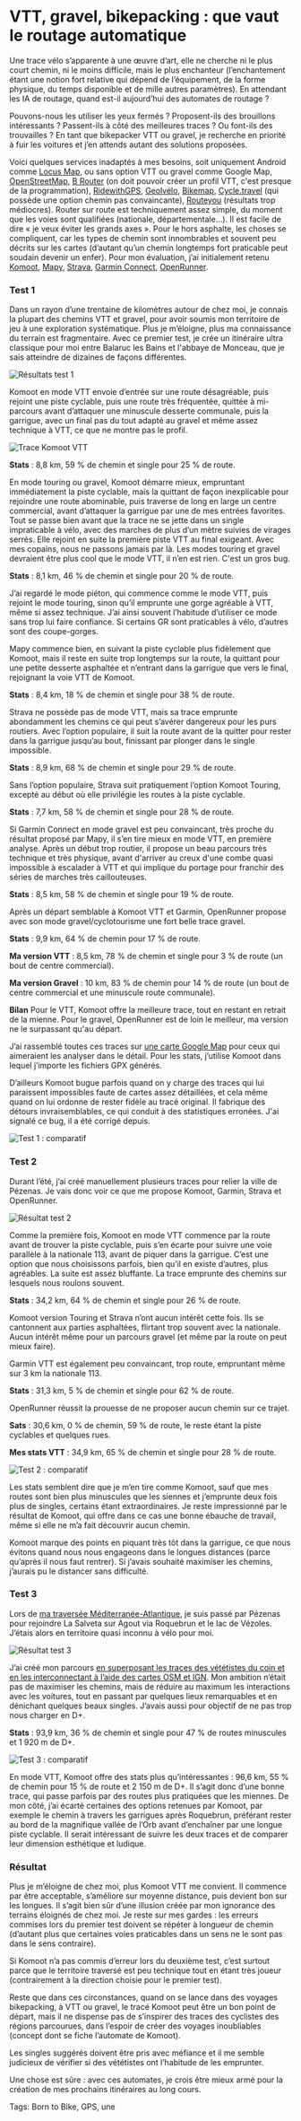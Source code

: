 # VTT, gravel, bikepacking : que vaut le routage automatique

Une trace vélo s’apparente à une œuvre d’art, elle ne cherche ni le plus court chemin, ni le moins difficile, mais le plus enchanteur (l’enchantement étant une notion fort relative qui dépend de l’équipement, de la forme physique, du temps disponible et de mille autres paramètres). En attendant les IA de routage, quand est-il aujourd’hui des automates de routage ?<span id="more-52477"></span>

Pouvons-nous les utiliser les yeux fermés ? Proposent-ils des brouillons intéressants ? Passent-ils à côté des meilleures traces ? Ou font-ils des trouvailles ? En tant que bikepacker VTT ou gravel, je recherche en priorité à fuir les voitures et j’en attends autant des solutions proposées.

Voici quelques services inadaptés à mes besoins, soit uniquement Android comme [Locus Map](https://www.locusmap.eu/), ou sans option VTT ou gravel comme Google Map, [OpenStreetMap](https://www.openstreetmap.org), [B Router](http://brouter.de/brouter-web/#map=5/50.986/9.844/osmfr) (on doit pouvoir créer un profil VTT, c'est presque de la programmation), [RidewithGPS](https://ridewithgps.com/r), [Geolvélo](www.geovelo.fr), [Bikemap](https://www.bikemap.net), [Cycle.travel](https://cycle.travel) (qui possède une option chemin pas convaincante), [Routeyou](https://www.routeyou.com) (résultats trop médiocres). Router sur route est techniquement assez simple, du moment que les voies sont qualifiées (nationale, départementale…). Il est facile de dire « je veux éviter les grands axes ». Pour le hors asphalte, les choses se compliquent, car les types de chemin sont innombrables et souvent peu décrits sur les cartes (d’autant qu’un chemin longtemps fort praticable peut soudain devenir un enfer). Pour mon évaluation, j’ai initialement retenu [Komoot](https://www.komoot.com), [Mapy](https://en.mapy.cz), [Strava](https://www.strava.com), [Garmin Connect](https://connect.garmin.com/modern/courses), [OpenRunner](https://www.openrunner.com/).

### Test 1

Dans un rayon d’une trentaine de kilomètres autour de chez moi, je connais la plupart des chemins VTT et gravel, pour avoir soumis mon territoire de jeu à une exploration systématique. Plus je m’éloigne, plus ma connaissance du terrain est fragmentaire. Avec ce premier test, je crée un itinéraire ultra classique pour moi entre Balaruc les Bains et l'abbaye de Monceau, que je sais atteindre de dizaines de façons différentes.

![Résultats test 1](https://tcrouzet.com/images_tc/2019/09/comp1-477x450.jpg)

Komoot en mode VTT envoie d’entrée sur une route désagréable, puis rejoint une piste cyclable, puis une route très fréquentée, quittée à mi-parcours avant d’attaquer une minuscule desserte communale, puis la garrigue, avec un final pas du tout adapté au gravel et même assez technique à VTT, ce que ne montre pas le profil.

![Trace Komoot VTT](https://tcrouzet.com/images_tc/2019/09/komoot-600x266.jpg)

**Stats** : 8,8 km, 59 % de chemin et single pour 25 % de route.

En mode touring ou gravel, Komoot démarre mieux, empruntant immédiatement la piste cyclable, mais la quittant de façon inexplicable pour rejoindre une route abominable, puis traverse de long en large un centre commercial, avant d’attaquer la garrigue par une de mes entrées favorites. Tout se passe bien avant que la trace ne se jette dans un single impraticable à vélo, avec des marches de plus d’un mètre suivies de virages serrés. Elle rejoint en suite la première piste VTT au final exigeant. Avec mes copains, nous ne passons jamais par là. Les modes touring et gravel devraient être plus cool que le mode VTT, il n’en est rien. C'est un gros bug.

**Stats** : 8,1 km, 46 % de chemin et single pour 20 % de route.

J’ai regardé le mode piéton, qui commence comme le mode VTT, puis rejoint le mode touring, sinon qu’il emprunte une gorge agréable à VTT, même si assez technique. J’ai ainsi souvent l’habitude d’utiliser ce mode sans trop lui faire confiance. Si certains GR sont praticables à vélo, d’autres sont des coupe-gorges.

Mapy commence bien, en suivant la piste cyclable plus fidèlement que Komoot, mais il reste en suite trop longtemps sur la route, la quittant pour une petite desserte asphaltée et n’entrant dans la garrigue que vers le final, rejoignant la voie VTT de Komoot.

**Stats** : 8,4 km, 18 % de chemin et single pour 38 % de route.

Strava ne possède pas de mode VTT, mais sa trace emprunte abondamment les chemins ce qui peut s’avérer dangereux pour les purs routiers. Avec l’option populaire, il suit la route avant de la quitter pour rester dans la garrigue jusqu’au bout, finissant par plonger dans le single impossible.

**Stats** : 8,9 km, 68 % de chemin et single pour 29 % de route.

Sans l’option populaire, Strava suit pratiquement l’option Komoot Touring, excepté au début où elle privilégie les routes à la piste cyclable.

**Stats** : 7,7 km, 58 % de chemin et single pour 28 % de route.

Si Garmin Connect en mode gravel est peu convaincant, très proche du résultat proposé par Mapy, il s’en tire mieux en mode VTT, en première analyse. Après un début trop routier, il propose un beau parcours très technique et très physique, avant d'arriver au creux d'une combe quasi impossible à escalader à VTT et qui implique du portage pour franchir des séries de marches très caillouteuses.

**Stats** : 8,5 km, 58 % de chemin et single pour 19 % de route.

Après un départ semblable à Komoot VTT et Garmin, OpenRunner propose avec son mode gravel/cyclotourisme une fort belle trace gravel.

**Stats** : 9,9 km, 64 % de chemin pour 17 % de route.

**Ma version VTT** : 8,5 km, 78 % de chemin et single pour 3 % de route (un bout de centre commercial).

**Ma version Gravel** : 10 km, 83 % de chemin pour 14 % de route (un bout de centre commercial et une minuscule route communale).

**Bilan** Pour le VTT, Komoot offre la meilleure trace, tout en restant en retrait de la mienne. Pour le gravel, OpenRunner est de loin le meilleur, ma version ne le surpassant qu'au départ.

J’ai rassemblé toutes ces traces sur [une carte Google Map](https://drive.google.com/open?id=1i6A0y2H5w6sQu6kDcKezTk9uMnnK3vGK&usp=sharing) pour ceux qui aimeraient les analyser dans le détail. Pour les stats, j’utilise Komoot dans lequel j’importe les fichiers GPX générés.

D’ailleurs Komoot bugue parfois quand on y charge des traces qui lui paraissent impossibles faute de cartes assez détaillées, et cela même quand on lui ordonne de rester fidèle au tracé original. Il fabrique des détours invraisemblables, ce qui conduit à des statistiques erronées. J'ai signalé ce bug, il a été corrigé depuis.

![Test 1 : comparatif](https://tcrouzet.com/images_tc/2019/09/test1bis-600x222.png)

### Test 2

Durant l’été, j’ai créé manuellement plusieurs traces pour relier la ville de Pézenas. Je vais donc voir ce que me propose Komoot, Garmin, Strava et OpenRunner.

![Résultat test 2](https://tcrouzet.com/images_tc/2019/09/comp2-600x266.jpg)

Comme la première fois, Komoot en mode VTT commence par la route avant de trouver la piste cyclable, puis s’en écarte pour suivre une voie parallèle à la nationale 113, avant de piquer dans la garrigue. C’est une option que nous choisissons parfois, bien qu’il en existe d’autres, plus agréables. La suite est assez bluffante. La trace emprunte des chemins sur lesquels nous roulons souvent.

**Stats** : 34,2 km, 64 % de chemin et single pour 26 % de route.

Komoot version Touring et Strava n’ont aucun intérêt cette fois. Ils se cantonnent aux parties asphaltées, flirtant trop souvent avec la nationale. Aucun intérêt même pour un parcours gravel (et même par la route on peut mieux faire).

Garmin VTT est également peu convaincant, trop route, empruntant même sur 3 km la nationale 113.

**Stats** : 31,3 km, 5 % de chemin et single pour 62 % de route.

OpenRunner réussit la prouesse de ne proposer aucun chemin sur ce trajet.

**Sats** : 30,6 km, 0 % de chemin, 59 % de route, le reste étant la piste cyclables et quelques rues.

**Mes stats VTT** : 34,9 km, 65 % de chemin et single pour 28 % de route.

![Test 2 : comparatif](https://tcrouzet.com/images_tc/2019/09/test2-600x89.png)

Les stats semblent dire que je m’en tire comme Komoot, sauf que mes routes sont bien plus minuscules que les siennes et j’emprunte deux fois plus de singles, certains étant extraordinaires. Je reste impressionné par le résultat de Komoot, qui offre dans ce cas une bonne ébauche de travail, même si elle ne m’a fait découvrir aucun chemin.

Komoot marque des points en piquant très tôt dans la garrigue, ce que nous évitons quand nous nous engageons dans le longues distances (parce qu’après il nous faut rentrer). Si j’avais souhaité maximiser les chemins, j’aurais pu le distancer sans difficulté.

### Test 3

Lors de [ma traversée Méditerranée-Atlantique](https://tcrouzet.com/2019/08/22/une-traversee-de-la-france-sud-a-vtt/), je suis passé par Pézenas pour rejoindre La Salveta sur Agout via Roquebrun et le lac de Vézoles. J’étais alors en territoire quasi inconnu à vélo pour moi.

![Résultat test 3](https://tcrouzet.com/images_tc/2019/09/comp3-600x292.jpg)

J’ai créé mon parcours [en superposant les traces des vététistes du coin et en les interconnectant à l’aide des cartes OSM et IGN](https://tcrouzet.com/2019/04/12/bikepacking-mediterranee-atlantique/). Mon ambition n’était pas de maximiser les chemins, mais de réduire au maximum les interactions avec les voitures, tout en passant par quelques lieux remarquables et en dénichant quelques beaux singles. J’avais aussi pour objectif de ne pas trop nous charger en D+.

**Stats** : 93,9 km, 36 % de chemin et single pour 47 % de routes minuscules et 1 920 m de D+.

![Test 3 : comparatif](https://tcrouzet.com/images_tc/2019/09/test3-600x65.png)

En mode VTT, Komoot offre des stats plus qu’intéressantes : 96,6 km, 55 % de chemin pour 15 % de route et 2 150 m de D+. Il s’agit donc d’une bonne trace, qui passe parfois par des routes plus pratiquées que les miennes. De mon côté, j’ai écarté certaines des options retenues par Komoot, par exemple le chemin à travers les garrigues après Roquebrun, préférant rester au bord de la magnifique vallée de l’Orb avant d’enchaîner par une longue piste cyclable. Il serait intéressant de suivre les deux traces et de comparer leur dimension esthétique et ludique.

### Résultat

Plus je m’éloigne de chez moi, plus Komoot VTT me convient. Il commence par être acceptable, s’améliore sur moyenne distance, puis devient bon sur les longues. Il s’agit bien sûr d’une illusion créée par mon ignorance des terrains éloignés de chez moi. Je reste sur mes gardes : les erreurs commises lors du premier test doivent se répéter à longueur de chemin (d’autant plus que certaines voies praticables dans un sens ne le sont pas dans le sens contraire).

Si Komoot n’a pas commis d’erreur lors du deuxième test, c’est surtout parce que le territoire traversé est peu technique tout en étant très joueur (contrairement à la direction choisie pour le premier test).

Reste que dans ces circonstances, quand on se lance dans des voyages bikepacking, à VTT ou gravel, le tracé Komoot peut être un bon point de départ, mais il ne dispense pas de s’inspirer des traces des cyclistes des régions parcourues, dans l’espoir de créer des voyages inoubliables (concept dont se fiche l’automate de Komoot).

Les singles suggérés doivent être pris avec méfiance et il me semble judicieux de vérifier si des vététistes ont l’habitude de les emprunter.

Une chose est sûre : avec ces automates, je crois être mieux armé pour la création de mes prochains itinéraires au long cours.

Tags: Born to Bike, GPS, une